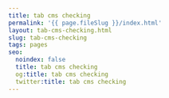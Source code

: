 ```yaml
---
title: tab cms checking
permalink: '{{ page.fileSlug }}/index.html'
layout: tab-cms-checking.html
slug: tab-cms-checking
tags: pages
seo:
  noindex: false
  title: tab cms checking
  og:title: tab cms checking
  twitter:title: tab cms checking
---
```



